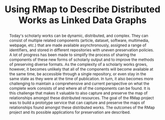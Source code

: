 ---
abstract: Today's scholarly works can be dynamic, distributed, and complex. They can
  consist of multiple related components (article, dataset, software, multimedia,
  webpage, etc.) that are made available asynchronously, assigned a range of identifiers,
  and stored in different repositories with uneven preservation policies. A lot of
  progress has been made to simplify the process of sharing the components of these
  new forms of scholarly output and to improve the methods of preserving diverse formats.
  As the complexity of a scholarly works grows, however, it becomes unlikely that
  all of the components will become available at the same time, be accessible through
  a single repository, or even stay in the same state as they were at the time of
  publication. In turn, it also becomes more challenging to maintain a comprehensive
  and current perspective on what the complete work consists of and where all of the
  components can be found. It is this challenge that makes it valuable to also capture
  and preserve the map of relationships amongst these distributed resources. The goal
  of the RMap project was to build a prototype service that can capture and preserve
  the maps of relationships found amongst these distributed works. The outcomes of
  the RMap project and its possible applications for preservation are described.
creators:
- Hanson, Karen L.
- Donoghue, Mark
- DiLauro, Tim
- Birkland, Aaron
- Morrissey, Sheila
date: null
document_url: https://services.phaidra.univie.ac.at/api/object/o:503179/download
grand_parent: iPRES
institutions: []
keywords: []
landing_page_url: https://phaidra.univie.ac.at/o:503179
language: eng
layout: publication
license: CC BY-NC-SA 3.0 AT
notes_url: null
parent: iPRES 2016
publication_type: paper
size: 604016
slides_url: null
source_name: iPRES
stream_url: null
title: Using RMap to Describe Distributed Works as Linked Data Graphs
year: 2016
---